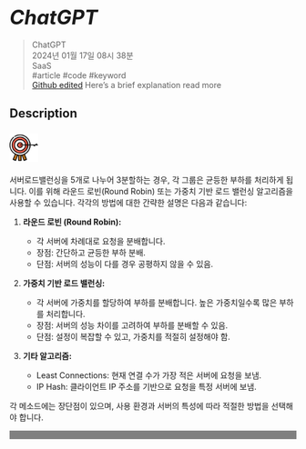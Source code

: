 # **<span style="font-size: 35px; font-style: italic;">ChatGPT</span>**

>ChatGPT  
2024년 01월 17일 08시 38분  
SaaS  
#article #code #keyword  
[Github edited](https://github.com/d10000usd/WebDocuments/tree/main/public/md/Gpt "깃허브")
Here’s a brief explanation read more
## Description  

<body class="body-full"><div class="c-custom-card"> <div class="spacing mb-2">  



###  <img src="https://raw.githubusercontent.com/d10000usd/WebDocuments/main/public/icon/Team/40-goal.svg" width="50" height="50" />   

  서버로드밸런싱을 5개로 나누어 3분할하는 경우, 각 그룹은 균등한 부하를 처리하게 됩니다. 이를 위해 라운드 로빈(Round Robin) 또는 가중치 기반 로드 밸런싱 알고리즘을 사용할 수 있습니다. 각각의 방법에 대한 간략한 설명은 다음과 같습니다:

1. **라운드 로빈 (Round Robin):**
   - 각 서버에 차례대로 요청을 분배합니다.
   - 장점: 간단하고 균등한 부하 분배.
   - 단점: 서버의 성능이 다를 경우 공평하지 않을 수 있음.

2. **가중치 기반 로드 밸런싱:**
   - 각 서버에 가중치를 할당하여 부하를 분배합니다. 높은 가중치일수록 많은 부하를 처리합니다.
   - 장점: 서버의 성능 차이를 고려하여 부하를 분배할 수 있음.
   - 단점: 설정이 복잡할 수 있고, 가중치를 적절히 설정해야 함.

3. **기타 알고리즘:**
   - Least Connections: 현재 연결 수가 가장 적은 서버에 요청을 보냄.
   - IP Hash: 클라이언트 IP 주소를 기반으로 요청을 특정 서버에 보냄.

각 메소드에는 장단점이 있으며, 사용 환경과 서버의 특성에 따라 적절한 방법을 선택해야 합니다.


  </div></div></div>

  <div style="background-color: grey; height: 15px;"></div>

  